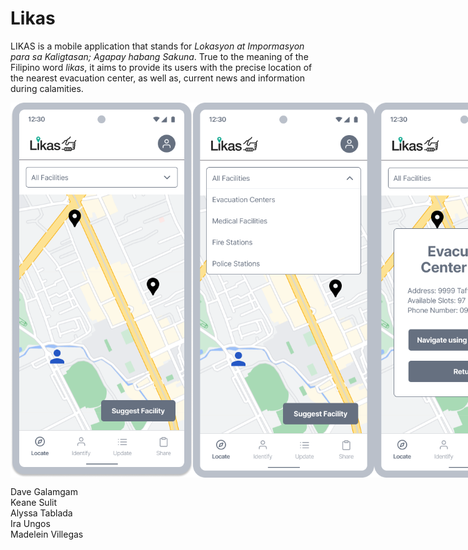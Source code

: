 # Likas

LIKAS is a mobile application that stands for *Lokasyon at Impormasyon para sa Kaligtasan; Agapay habang Sakuna*. True to the meaning of the Filipino word *likas*, it aims to provide its users with the precise location of the nearest evacuation center, as well as, current news and information during calamities.

<div style="display: flex">
  <img src="https://github.com/madeleinvillegas/Likas/blob/master/Facilities%20Frame.png" height=600>
  <img src="https://github.com/madeleinvillegas/Likas/blob/master/Dropdown%20Frame.png" height=600>
  <img src="https://github.com/madeleinvillegas/Likas/blob/master/Facility%20Info.png" height=600>
</div>

Dave Galamgam
<br/>
Keane Sulit
<br/>
Alyssa Tablada
<br/>
Ira Ungos
<br/>
Madelein Villegas
